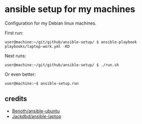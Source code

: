 # ansible setup for my machines

Configuration for my Debian linux machines.

First run:

```
user@machine:~/git/github/ansible-setup/ $ ansible-playbook playbooks/laptop-work.yml -KD
```

Next runs:

```
user@machine:~/git/github/ansible-setup/ $ ./run.sh
```

Or even better:

```
user@machine:~$ ansible-setup.run
```

## credits

- [Benoth/ansible-ubuntu](https://github.com/Benoth/ansible-ubuntu)
- [Jackdbd/ansible-laptop](https://github.com/jackdbd/ansible-laptop)
